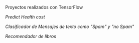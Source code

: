 Proyectos realizados con TensorFlow

*Predict Health cost*

*Clasificador de Mensajes de texto como "Spam" y "no Spam"*

*Recomendador de libros*
